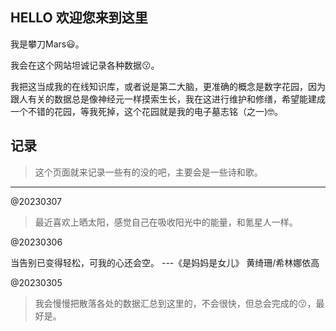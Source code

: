 ## HELLO 欢迎您来到这里

我是攀刀Mars😃。

我会在这个网站坦诚记录各种数据😗。

我把这当成我的在线知识库，或者说是第二大脑，更准确的概念是数字花园，因为跟人有关的数据总是像神经元一样摸索生长，我在这进行维护和修缮，希望能建成一个不错的花园，等我死掉，这个花园就是我的电子墓志铭（之一)🤓。


## 记录
>这个页面就来记录一些有的没的吧，主要会是一些诗和歌。

---




@20230307

>最近喜欢上晒太阳，感觉自己在吸收阳光中的能量，和氪星人一样。

@20230306

当告别已变得轻松，可我的心还会空。 ---《是妈妈是女儿》 黄绮珊/希林娜依高

@20230305

>我会慢慢把散落各处的数据汇总到这里的，不会很快，但总会完成的😗，最好是。